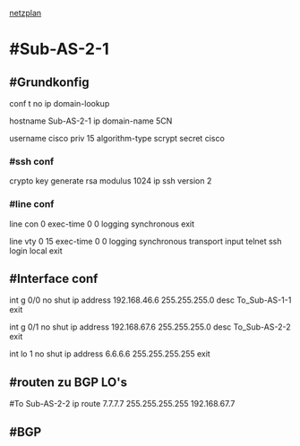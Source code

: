 [netzplan](../angabe/netzplan.md)
# #Sub-AS-2-1

## #Grundkonfig
conf t
no ip domain-lookup

hostname Sub-AS-2-1
ip domain-name 5CN

username cisco priv 15 algorithm-type scrypt secret cisco

### #ssh conf
crypto key generate rsa modulus 1024
ip ssh version 2


### #line conf

line con 0 
exec-time 0 0
logging synchronous
exit

line vty 0 15
exec-time 0 0
logging synchronous
transport input telnet ssh
login local
exit

## #Interface conf

int g 0/0
no shut
ip address 192.168.46.6 255.255.255.0
desc To_Sub-AS-1-1
exit

int g 0/1
no shut
ip address 192.168.67.6 255.255.255.0
desc To_Sub-AS-2-2
exit

int lo 1
no shut
ip address 6.6.6.6 255.255.255.255
exit


## #routen zu BGP LO's

#To Sub-AS-2-2
ip route 7.7.7.7 255.255.255.255 192.168.67.7


## #BGP






